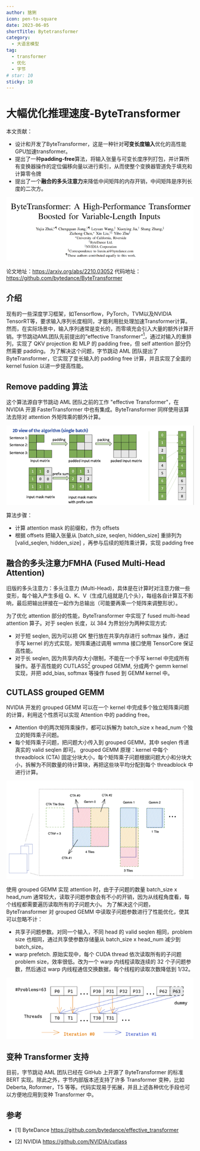 ```yaml
---
author: 猞猁
icon: pen-to-square
date: 2023-06-05
shortTitle: Bytetransformer
category:
  - 大语言模型
tag:
  - transformer
  - 优化
  - 字节
# star: 10
sticky: 10
---
```


# 大幅优化推理速度-ByteTransformer

本文贡献：
- 设计和开发了ByteTransformer，这是一种针对**可变长度输入**优化的高性能 GPU加速transformer。
- 提出了一种**padding-free**算法，将输入张量与可变长度序列打包，并计算所有变换器操作的定位偏移向量以进行索引，从而使整个变换器管道免于填充和计算零令牌
- 提出了一个**融合的多头注意力**来降低中间矩阵的内存开销，中间矩阵是序列长度的二次方。

<!-- more -->

![论文截图](/assets/images/posts/2023-6/bytetransformer1.png "图1 论文信息")

论文地址：https://arxiv.org/abs/2210.03052
代码地址：https://github.com/bytedance/ByteTransformer


## 介绍
现有的一些深度学习框架，如Tensorflow，PyTorch，TVM以及NVIDIA TensorRT等，要求输入序列长度相同，才能利用批处理加速Transformer计算。然而，在实际场景中，输入序列通常是变长的，而零填充会引入大量的额外计算开销。字节跳动AML团队先前提出的“effective Transformer”[<sup>1</sup>](#refer-anchor-1)，通过对输入的重排列，实现了 QKV projection 和 MLP 的 padding free，但 self attention 部分仍然需要 padding。
为了解决这个问题，字节跳动 AML 团队提出了 ByteTransformer，它实现了变长输入的 padding free 计算，并且实现了全面的 kernel fusion 以进一步提高性能。

## Remove padding 算法
这个算法源自字节跳动 AML 团队之前的工作 "effective Transformer"，在 NVIDIA 开源 FasterTransformer 中也有集成。ByteTransformer 同样使用该算法去除对 attention 外矩阵乘的额外计算。

![padding free](/assets/images/posts/2023-6/bytetransformer2.png "图2 Remove padding 算法")

算法步骤：
- 计算 attention mask 的前缀和，作为 offsets
- 根据 offsets 把输入张量从 [batch_size, seqlen, hidden_size] 重排列为 [valid_seqlen, hidden_size] ，再参与后续的矩阵乘计算，实现 padding free


## 融合的多头注意力FMHA (Fused Multi-Head Attention)
旧版的多头注意力：多头注意力 (Multi-Head)，具体是在计算时对注意力做一些变形，每个输入产生多组 Q、K、V（生成几组就是几个头），每组各自计算互不影响，最后把输出拼接在一起作为总输出（可能要再乘一个矩阵来调整形状）。

为了优化 attention 部分的性能，ByteTransformer 中实现了 fused multi-head attention 算子。对于 seqlen 长度，以 384 为界划分为两种实现方式: 

- 对于短 seqlen, 因为可以把 QK 整行放在共享内存进行 softmax 操作，通过手写 kernel 的方式实现，矩阵乘通过调用 wmma 接口使用 TensorCore 保证高性能。
- 对于长 seqlen, 因为共享内存大小限制，不能在一个手写 kernel 中完成所有操作。基于高性能的 CUTLASS[<sup>2</sup>](#refer-anchor-2)  grouped GEMM, 分成两个 gemm kernel 实现，并把 add_bias, softmax 等操作 fused 到 GEMM kernel 中。

## CUTLASS grouped GEMM

NVIDIA 开发的 grouped GEMM 可以在一个 kernel 中完成多个独立矩阵乘问题的计算，利用这个性质可以实现 Attention 中的 padding free。
- Attention 中的两次矩阵乘操作，都可以拆解为 batch_size x head_num 个独立的矩阵乘子问题。
- 每个矩阵乘子问题，把问题大小传入到 grouped GEMM，其中 seqlen 传递真实的 valid seqlen 即可。
grouped GEMM 原理：kernel 中每个 threadblock (CTA) 固定分块大小，每个矩阵乘子问题根据问题大小和分块大小，拆解为不同数量的待计算块，再把这些块平均分配到每个 threadblock 中进行计算。

![grouped GEMM 原理图](/assets/images/posts/2023-6/bytetransformer3.png "图3 grouped GEMM 原理")

使用 grouped GEMM 实现 attention 时，由于子问题的数量 batch_size x head_num 通常较大，读取子问题参数会有不小的开销，因为从线程角度看，每个线程都需要遍历读取所有的子问题大小。
为了解决这个问题，ByteTransformer 对 grouped GEMM 中读取子问题参数进行了性能优化，使其可以忽略不计：
- 共享子问题参数。对同一个输入，不同 head 的 valid seqlen 相同，problem size 也相同，通过共享使参数存储量从 batch_size x head_num 减少到 batch_size。
- warp prefetch. 原始实现中，每个 CUDA thread 依次读取所有的子问题 problem size，效率很低。改为一个 warp 内线程读取连续的 32 个子问题参数，然后通过 warp 内线程通信交换数据，每个线程的读取次数降低到 1/32。


![warp prefetch 示意图](/assets/images/posts/2023-6/bytetransformer4.png "图4 warp prefetch")



## 变种 Transformer 支持

目前，字节跳动 AML 团队已经在 GitHub 上开源了 ByteTransformer 的标准 BERT 实现。除此之外，字节内部版本还支持了许多 Transformer 变种，比如 Deberta, Roformer，T5 等等。代码实现易于拓展，并且上述各种优化手段也可以方便地应用到变种 Transformer 中。



## 参考

<div id="refer-anchor-1"></div>

- [1] ByteDance https://github.com/bytedance/effective_transformer
<div id="refer-anchor-2"></div>

- [2] NVIDIA https://github.com/NVIDIA/cutlass

